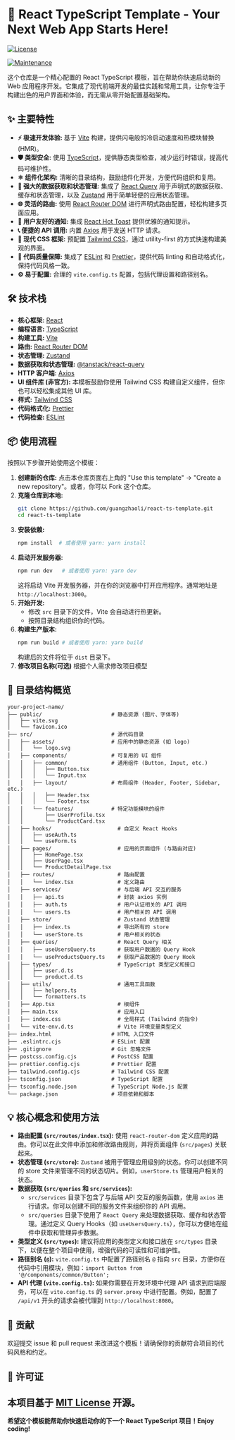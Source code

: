 # 🚀 React TypeScript Template - Your Next Web App Starts Here!
[![License](https://img.shields.io/badge/License-MIT-blue.svg)](LICENSE)  

[![Maintenance](https://img.shields.io/badge/Maintained-yes-green.svg)](https://github.com/guangzhaoli/react-ts-template/graphs/commit-activity) 

这个仓库是一个精心配置的 React TypeScript 模板，旨在帮助你快速启动新的 Web 应用程序开发。它集成了现代前端开发的最佳实践和常用工具，让你专注于构建出色的用户界面和体验，而无需从零开始配置基础架构。
## ✨ 主要特性
* **⚡️ 极速开发体验:** 基于 [Vite](https://vitejs.dev/) 构建，提供闪电般的冷启动速度和热模块替换 (HMR)。
* **🛡️ 类型安全:**  使用 [TypeScript](https://www.typescriptlang.org/)，提供静态类型检查，减少运行时错误，提高代码可维护性。
* **⚛️ 组件化架构:**  清晰的目录结构，鼓励组件化开发，方便代码组织和复用。
* **🎣 强大的数据获取和状态管理:** 集成了 [React Query](https://tanstack.com/query/latest) 用于声明式的数据获取、缓存和状态管理，以及 [Zustand](https://github.com/pmndrs/zustand) 用于简单轻便的应用状态管理。
* **🌐 灵活的路由:** 使用 [React Router DOM](https://reactrouter.com/en/main) 进行声明式路由配置，轻松构建多页面应用。
* **📣 用户友好的通知:**  集成 [React Hot Toast](https://react-hot-toast.com/) 提供优雅的通知提示。
* **📞 便捷的 API 调用:**  内置 [Axios](https://axios-http.com/) 用于发送 HTTP 请求。
* **🎨 现代 CSS 框架:**  预配置 [Tailwind CSS](https://tailwindcss.com/)，通过 utility-first 的方式快速构建美观的界面。
* **📏 代码质量保障:**  集成了 [ESLint](https://eslint.org/) 和 [Prettier](https://prettier.io/)，提供代码 linting 和自动格式化，保持代码风格一致。
* **⚙️  易于配置:**  合理的 `vite.config.ts` 配置，包括代理设置和路径别名。
## 🛠️ 技术栈
* **核心框架:** [React](https://react.dev/)
* **编程语言:** [TypeScript](https://www.typescriptlang.org/)
* **构建工具:** [Vite](https://vitejs.dev/)
* **路由:** [React Router DOM](https://reactrouter.com/en/main)
* **状态管理:** [Zustand](https://github.com/pmndrs/zustand)
* **数据获取和状态管理:** [@tanstack/react-query](https://tanstack.com/query/latest)
* **HTTP 客户端:** [Axios](https://axios-http.com/)
* **UI 组件库 (非官方):**  本模板鼓励你使用 Tailwind CSS 构建自定义组件，但你也可以轻松集成其他 UI 库。
* **样式:** [Tailwind CSS](https://tailwindcss.com/)
* **代码格式化:** [Prettier](https://prettier.io/)
* **代码检查:** [ESLint](https://eslint.org/)
## 📦 使用流程
按照以下步骤开始使用这个模板：
1. **创建新的仓库:**  点击本仓库页面右上角的 "Use this template" -> "Create a new repository"。或者，你可以 Fork 这个仓库。
2. **克隆仓库到本地:**
   ```bash
   git clone https://github.com/guangzhaoli/react-ts-template.git
   cd react-ts-template
   ```
3. **安装依赖:**
   ```bash
   npm install  # 或者使用 yarn: yarn install
   ```
4. **启动开发服务器:**
   ```bash
   npm run dev   # 或者使用 yarn: yarn dev
   ```
   这将启动 Vite 开发服务器，并在你的浏览器中打开应用程序。通常地址是 `http://localhost:3000`。
5. **开始开发:**
   * 修改 `src` 目录下的文件，Vite 会自动进行热更新。
   * 按照目录结构组织你的代码。
6. **构建生产版本:**
   ```bash
   npm run build # 或者使用 yarn: yarn build
   ```
   构建后的文件将位于 `dist` 目录下。
7. **修改项目名称(可选)**
   根据个人需求修改项目模型
## 📂 目录结构概览
```
your-project-name/
├── public/                      # 静态资源 (图片、字体等)
│   ├── vite.svg
│   └── favicon.ico
├── src/                         # 源代码目录
│   ├── assets/                  # 应用中的静态资源 (如 logo)
│   │   └── logo.svg
│   ├── components/              # 可复用的 UI 组件
│   │   ├── common/              # 通用组件 (Button, Input, etc.)
│   │   │   ├── Button.tsx
│   │   │   └── Input.tsx
│   │   ├── layout/              # 布局组件 (Header, Footer, Sidebar, etc.)
│   │   │   ├── Header.tsx
│   │   │   └── Footer.tsx
│   │   └── features/            # 特定功能模块的组件
│   │       ├── UserProfile.tsx
│   │       └── ProductCard.tsx
│   ├── hooks/                     # 自定义 React Hooks
│   │   ├── useAuth.ts
│   │   └── useForm.ts
│   ├── pages/                     # 应用的页面组件 (与路由对应)
│   │   ├── HomePage.tsx
│   │   ├── UserPage.tsx
│   │   └── ProductDetailPage.tsx
│   ├── routes/                    # 路由配置
│   │   └── index.tsx              # 定义路由
│   ├── services/                  # 与后端 API 交互的服务
│   │   ├── api.ts                 # 封装 axios 实例
│   │   ├── auth.ts                # 用户认证相关的 API 调用
│   │   └── users.ts               # 用户相关的 API 调用
│   ├── store/                     # Zustand 状态管理
│   │   ├── index.ts               # 导出所有的 store
│   │   └── userStore.ts           # 用户相关的状态
│   ├── queries/                   # React Query 相关
│   │   ├── useUsersQuery.ts       # 获取用户数据的 Query Hook
│   │   └── useProductsQuery.ts    # 获取产品数据的 Query Hook
│   ├── types/                     # TypeScript 类型定义和接口
│   │   ├── user.d.ts
│   │   └── product.d.ts
│   ├── utils/                     # 通用工具函数
│   │   ├── helpers.ts
│   │   └── formatters.ts
│   ├── App.tsx                    # 根组件
│   ├── main.tsx                   # 应用入口
│   ├── index.css                  # 全局样式 (Tailwind 的指令)
│   └── vite-env.d.ts              # Vite 环境变量类型定义
├── index.html                   # HTML 入口文件
├── .eslintrc.cjs                # ESLint 配置
├── .gitignore                   # Git 忽略文件
├── postcss.config.cjs           # PostCSS 配置
├── prettier.config.cjs          # Prettier 配置
├── tailwind.config.cjs          # Tailwind CSS 配置
├── tsconfig.json                # TypeScript 配置
├── tsconfig.node.json           # TypeScript Node.js 配置
└── package.json                 # 项目依赖和脚本
```
## 💡 核心概念和使用方法
* **路由配置 (`src/routes/index.tsx`):**  使用 `react-router-dom` 定义应用的路由。你可以在此文件中添加和修改路由规则，并将页面组件 (`src/pages`) 关联起来。
* **状态管理 (`src/store`):**  `Zustand` 被用于管理应用级别的状态。你可以创建不同的 store 文件来管理不同的状态切片。例如，`userStore.ts` 管理用户相关的状态。
* **数据获取 (`src/queries` 和 `src/services`):**
    * `src/services` 目录下包含了与后端 API 交互的服务函数，使用 `axios` 进行请求。你可以创建不同的服务文件来组织你的 API 调用。
    * `src/queries` 目录下使用了 `React Query` 来处理数据获取、缓存和状态管理。通过定义 Query Hooks（如 `useUsersQuery.ts`），你可以方便地在组件中获取和管理异步数据。
* **类型定义 (`src/types`):**  建议将应用的类型定义和接口放在 `src/types` 目录下，以便在整个项目中使用，增强代码的可读性和可维护性。
* **路径别名 (`@`):**  `vite.config.ts` 中配置了路径别名 `@` 指向 `src` 目录，方便你在代码中引用模块，例如：`import Button from '@/components/common/Button';`
* **API 代理 (`vite.config.ts`):**  如果你需要在开发环境中代理 API 请求到后端服务，可以在 `vite.config.ts` 的 `server.proxy` 中进行配置。例如，配置了 `/api/v1` 开头的请求会被代理到 `http://localhost:8080`。
## 🤝 贡献
欢迎提交 issue 和 pull request 来改进这个模板！请确保你的贡献符合项目的代码风格和约定。
## 📄 许可证
本项目基于 [MIT License](LICENSE) 开源。
---
**希望这个模板能帮助你快速启动你的下一个 React TypeScript 项目！Enjoy coding!**